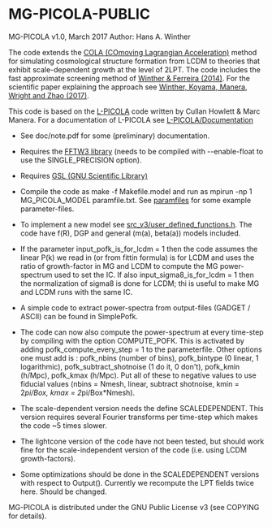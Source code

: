 # MG-PICOLA-PUBLIC
MG-PICOLA v1.0, March 2017
Author: Hans A. Winther

The code extends the [COLA (COmoving Lagrangian Acceleration)](https://arxiv.org/abs/1301.0322) method for simulating cosmological structure formation from LCDM to theories that exhibit scale-dependent growth at the level of 2LPT. The code includes the fast approximate screening method of [Winther & Ferreira (2014)](https://arxiv.org/abs/1403.6492). For the scientific paper explaining the approach see [Winther, Koyama, Manera, Wright and Zhao (2017)](https://arxiv.org/abs/1703.00879).

This code is based on the [L-PICOLA](https://github.com/CullanHowlett/l-picola) code written by Cullan Howlett & Marc Manera. For a documentation of L-PICOLA see [L-PICOLA/Documentation](https://github.com/CullanHowlett/l-picola/tree/master/Documentation)
 
 - See doc/note.pdf for some (preliminary) documentation.

 - Requires the [FFTW3 library](http://www.fftw.org/download.html) (needs to be compiled with --enable-float to use the SINGLE_PRECISION option).

 - Requires [GSL (GNU Scientific Library)](https://www.gnu.org/software/gsl/)

 - Compile the code as make -f Makefile.model and run as mpirun -np 1 MG_PICOLA_MODEL paramfile.txt. See [paramfiles](paramfiles) for some example parameter-files.

 - To implement a new model see [src_v3/user_defined_functions.h](src_v3/user_defined_functions.h). The code have f(R), DGP and general (m(a), beta(a)) models included.

 - If the parameter input_pofk_is_for_lcdm = 1 then the code assumes the linear P(k) we read in (or from fittin formula) is for LCDM and uses the ratio of growth-factor in MG and LCDM to compute the MG power-spectrum used to set the IC. If also input_sigma8_is_for_lcdm = 1 then the normalization of sigma8 is done for LCDM; thi is useful to make MG and LCDM runs with the same IC.

 - A simple code to extract power-spectra from output-files (GADGET / ASCII) can be found in SimplePofk.

 - The code can now also compute the power-spectrum at every time-step by compiling with the option COMPUTE_POFK. This is activated by adding pofk_compute_every_step = 1 to the parameterfile. Other options one must add is : pofk_nbins (number of bins), pofk_bintype (0 linear, 1 logarithmic), pofk_subtract_shotnoise (1 do it, 0 don't), pofk_kmin (h/Mpc), pofk_kmax  (h/Mpc). Put all of these to negative values to use fiducial values (nbins = Nmesh, linear, subtract shotnoise, kmin = 2*pi/Box, kmax = 2*pi/Box*Nmesh).

 - The scale-dependent version needs the define SCALEDEPENDENT. This version requires several Fourier transforms per time-step which makes the code ~5 times slower.

 - The lightcone version of the code have not been tested, but should work fine for the scale-independent version of the code (i.e. using LCDM growth-factors).

 - Some optimizations should be done in the SCALEDEPENDENT versions with respect to Output(). Currently we recompute the LPT fields twice here. Should be changed.

MG-PICOLA is distributed under the GNU Public License v3 (see COPYING for details).
